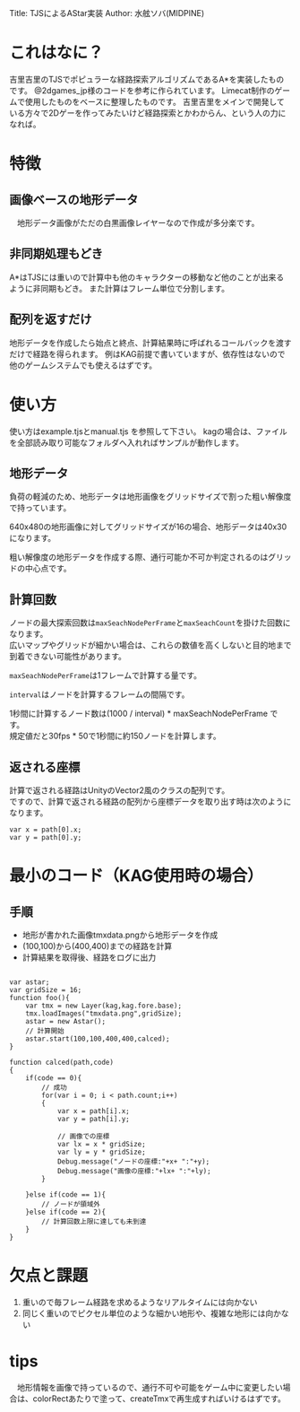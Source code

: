 Title: TJSによるAStar実装
Author: 水舷ソバ(MIDPINE)

# これはなに？

吉里吉里のTJSでポピュラーな経路探索アルゴリズムであるA*を実装したものです。
@2dgames_jp様のコードを参考に作られています。
Limecat制作のゲームで使用したものをベースに整理したものです。
吉里吉里をメインで開発している方々で2Dゲーを作ってみたいけど経路探索とかわからん、という人の力になれば。

# 特徴

## 画像ベースの地形データ

　地形データ画像がただの白黒画像レイヤーなので作成が多分楽です。

## 非同期処理もどき

A*はTJSには重いので計算中も他のキャラクターの移動など他のことが出来るように非同期もどき。
また計算はフレーム単位で分割します。

## 配列を返すだけ

地形データを作成したら始点と終点、計算結果時に呼ばれるコールバックを渡すだけで経路を得られます。
例はKAG前提で書いていますが、依存性はないので他のゲームシステムでも使えるはずです。

# 使い方

使い方はexample.tjsとmanual.tjs を参照して下さい。
kagの場合は、ファイルを全部読み取り可能なフォルダへ入れればサンプルが動作します。

## 地形データ

負荷の軽減のため、地形データは地形画像をグリッドサイズで割った粗い解像度で持っています。  

640x480の地形画像に対してグリッドサイズが16の場合、地形データは40x30になります。

粗い解像度の地形データを作成する際、通行可能か不可か判定されるのはグリッドの中心点です。

## 計算回数

ノードの最大探索回数は`maxSeachNodePerFrame`と`maxSeachCount`を掛けた回数になります。  
広いマップやグリッドが細かい場合は、これらの数値を高くしないと目的地まで到着できない可能性があります。

`maxSeachNodePerFrame`は1フレームで計算する量です。

`interval`はノードを計算するフレームの間隔です。

1秒間に計算するノード数は(1000 / interval) * maxSeachNodePerFrame です。  
規定値だと30fps * 50で1秒間に約150ノードを計算します。

## 返される座標

計算で返される経路はUnityのVector2風のクラスの配列です。  
ですので、計算で返される経路の配列から座標データを取り出す時は次のようになります。

```
var x = path[0].x;
var y = path[0].y;
```


# 最小のコード（KAG使用時の場合）

## 手順
* 地形が書かれた画像tmxdata.pngから地形データを作成
* (100,100)から(400,400)までの経路を計算
* 計算結果を取得後、経路をログに出力

```javascript:sample.tjs

var astar;
var gridSize = 16;
function foo(){
    var tmx = new Layer(kag,kag.fore.base);
    tmx.loadImages("tmxdata.png",gridSize);
    astar = new Astar();
    // 計算開始
    astar.start(100,100,400,400,calced);
}

function calced(path,code)
{
    if(code == 0){
        // 成功
        for(var i = 0; i < path.count;i++)
        {
            var x = path[i].x;
            var y = path[i].y; 

            // 画像での座標
            var lx = x * gridSize;
            var ly = y * gridSize;
            Debug.message("ノードの座標:"+x+ ":"+y);
            Debug.message("画像の座標:"+lx+ ":"+ly);
        }

    }else if(code == 1){
        // ノードが領域外
    }else if(code == 2){
        // 計算回数上限に達しても未到達
    }
}
```
# 欠点と課題

1. 重いので毎フレーム経路を求めるようなリアルタイムには向かない
2. 同じく重いのでピクセル単位のような細かい地形や、複雑な地形には向かない

# tips

　地形情報を画像で持っているので、通行不可や可能をゲーム中に変更したい場合は、colorRectあたりで塗って、createTmxで再生成すればいけるはずです。
